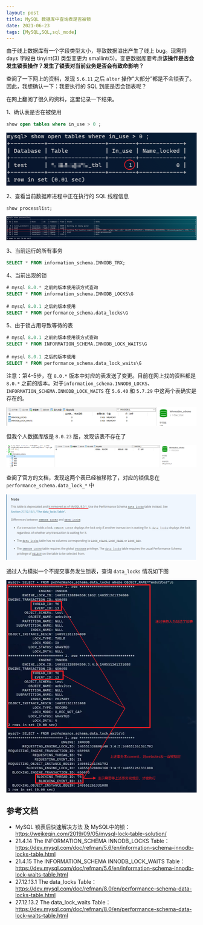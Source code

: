 ```yaml
---
layout: post
title: MySQL 数据库中查询表是否被锁
date: 2021-06-23
tags: [MySQL,SQL,sql_mode]
---
```


由于线上数据库有一个字段类型太小，导致数据溢出产生了线上 bug。现需将 days 字段由 tinyint(3) 类型变更为 smallint(5)。变更数据库要考虑**该操作是否会发生锁表操作？发生了锁表对当前业务是否会有致命影响？**

查阅了一下网上的资料，发现 `5.6.11` 之后 `alter` 操作“大部分”都是不会锁表了。因此，我想确认一下：我要执行的 SQL 到底是否会锁表呢？

在网上翻阅了很久的资料，这里记录一下结果。

1、确认表是否在被使用

```sql
show open tables where in_use > 0 ;
```

![show open tables in use](/images/article/mysql-data-lock/mysql-in-use.png)

2、查看当前数据库进程中正在执行的 SQL 线程信息

```sql
show processlist;
```

![mysql show processlist](/images/article/mysql-data-lock/mysql-show-processlist.png)

3、当前运行的所有事务

```sql
SELECT * FROM information_schema.INNODB_TRX;
```

4、当前出现的锁

```sql
# mysql 8.0.* 之前的版本使用该方式查询
SELECT * FROM information_schema.INNODB_LOCKS\G

# mysql 8.0.1 之后的版本使用
SELECT * FROM performance_schema.data_locks\G
```

5、由于锁占用导致等待的表

```sql
# mysql 8.0.1 之前的版本使用该方式查询
SELECT * FROM INFORMATION_SCHEMA.INNODB_LOCK_WAITS\G

# mysql 8.0.1 之后的版本使用
SELECT * FROM performance_schema.data_lock_waits\G
```

注意：第4-5步，在 `8.0.*` 版本中对应的表发送了变更。目前在网上找的资料都是 `8.0.*` 之前的版本。对于`information_schema.INNODB_LOCKS`、`INFORMATION_SCHEMA.INNODB_LOCK_WAITS` 在 `5.6.40` 和 `5.7.29` 中这两个表确实是存在的。

![mysql5.6.47 INNODB_LOCKS](/images/article/mysql-data-lock/mysql5.6-information_schema-INNODB_LOCK%25.png)

但我个人数据库版是 `8.0.23` 版，发现该表不存在了

![mysql 8.0.* INNODB_LOCKS](/images/article/mysql-data-lock/mysql8.0.11-information_schema-INNODB_LOCK%25.png)

查阅了官方的文档，发现这两个表已经被移除了，对应的锁信息在`performance_schema.data_lock_*` 中

![mysql 8.0 document](/images/article/mysql-data-lock/doc-remove-INNODB_LOCKS.png)

通过人为模拟一个不提交事务发生锁表，查询 `data_locks` 情况如下图

![data_locks and data_lock_waits](/images/article/mysql-data-lock/mysql8.0-data-lock-waits.png)

## 参考文档

- MySQL 锁表后快速解决方法 及 MySQL中的锁：https://weikeqin.com/2019/09/05/mysql-lock-table-solution/
- 21.4.14 The INFORMATION_SCHEMA INNODB_LOCKS Table：https://dev.mysql.com/doc/refman/5.6/en/information-schema-innodb-locks-table.html
- 21.4.15 The INFORMATION_SCHEMA INNODB_LOCK_WAITS Table：https://dev.mysql.com/doc/refman/5.6/en/information-schema-innodb-lock-waits-table.html
- 27.12.13.1 The data_locks Table：https://dev.mysql.com/doc/refman/8.0/en/performance-schema-data-locks-table.html
- 27.12.13.2 The data_lock_waits Table：https://dev.mysql.com/doc/refman/8.0/en/performance-schema-data-lock-waits-table.html